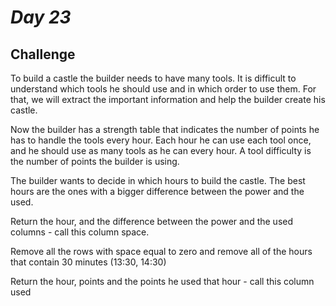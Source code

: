 # *Day 23*



## Challenge

To build a castle the builder needs to have many tools. It is difficult to understand which tools he should use and in which order to use them. For that, we will extract the important information and help the builder create his castle. 

 

Now the builder has a strength table that indicates the number of points he has to handle the tools every hour. Each hour he can use each tool once, and he should use as many tools as he can every hour. A tool difficulty is the number of points the builder is using. 

 

The builder wants to decide in which hours to build the castle. The best hours are the ones with a bigger difference between the power and the used.  

Return the hour, and the difference between the power and the used columns - call this column space.

Remove all the rows with space equal to zero and remove all of the hours that contain 30 minutes (13:30, 14:30)

 

Return the hour, points and the points he used that hour - call this column used

